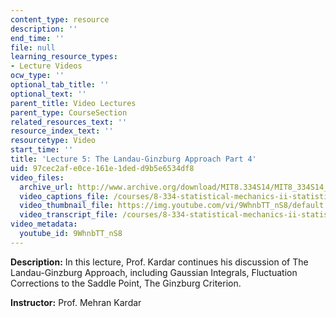 ```yaml
---
content_type: resource
description: ''
end_time: ''
file: null
learning_resource_types:
- Lecture Videos
ocw_type: ''
optional_tab_title: ''
optional_text: ''
parent_title: Video Lectures
parent_type: CourseSection
related_resources_text: ''
resource_index_text: ''
resourcetype: Video
start_time: ''
title: 'Lecture 5: The Landau-Ginzburg Approach Part 4'
uid: 97cec2af-e0ce-161e-1ded-d9b5e6534df8
video_files:
  archive_url: http://www.archive.org/download/MIT8.334S14/MIT8_334S14_lec05_300k.mp4
  video_captions_file: /courses/8-334-statistical-mechanics-ii-statistical-physics-of-fields-spring-2014/386e87517a6c59439bf018916f4dc043_9WhnbTT_nS8.vtt
  video_thumbnail_file: https://img.youtube.com/vi/9WhnbTT_nS8/default.jpg
  video_transcript_file: /courses/8-334-statistical-mechanics-ii-statistical-physics-of-fields-spring-2014/8003fdd991be2434da055c3822338331_9WhnbTT_nS8.pdf
video_metadata:
  youtube_id: 9WhnbTT_nS8
---
```


**Description:** In this lecture, Prof. Kardar continues his discussion of The Landau-Ginzburg Approach, including Gaussian Integrals, Fluctuation Corrections to the Saddle Point, The Ginzburg Criterion.

**Instructor:** Prof. Mehran Kardar



